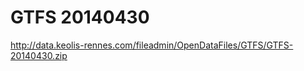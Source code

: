 GTFS 20140430
=============
http://data.keolis-rennes.com/fileadmin/OpenDataFiles/GTFS/GTFS-20140430.zip
